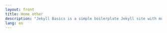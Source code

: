```yaml
---
layout: front
title: Home other
description: "Jekyll Basics is a simple boilerplate Jekyll site with multilingual support."
lang: en
---
```

